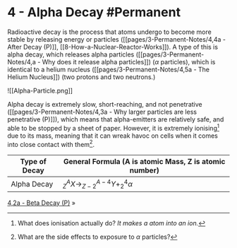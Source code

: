 # 4 - Alpha Decay #Permanent 
Radioactive decay is the process that atoms undergo to become more stable by releasing energy or particles ([[pages/3-Permanent-Notes/4,4a - After Decay (P)]], [[8-How-a-Nuclear-Reactor-Works]]). A type of this is alpha decay, which releases alpha particles ([[pages/3-Permanent-Notes/4,a - Why does it release alpha particles]]) ($\alpha$ particles), which is identical to a helium nucleus ([[pages/3-Permanent-Notes/4,5a - The Helium Nucleus]]) (two protons and two neutrons.)

![[Alpha-Particle.png]]

Alpha decay is extremely slow, short-reaching, and not penetrative ([[pages/3-Permanent-Notes/4,3a - Why larger particles are less penetrative (P)]]), which means that alpha-emitters are relatively safe, and able to be stopped by a sheet of paper. However, it is extremely ionising[^2] due to its mass, meaning that it can wreak havoc on cells when it comes into close contact with them[^3].

Type of Decay | General Formula (A is atomic Mass, Z is atomic number)
--- | ---
Alpha Decay | $^A_{Z}X\to^{A-4}_{Z-2}Y+^4_{2}\alpha$

[4,2a - Beta Decay (P)](4,2a%20-%20Beta%20Decay%20(P).md) »

[^2]: What does ionisation actually do? *It makes a atom into an ion.*
[^3]: What are the side effects to exposure to $\alpha$ particles?
